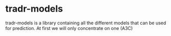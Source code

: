 # tradr-models

tradr-models is a library containing all the different models that can be used for prediction.
At first we will only concentrate on one (A3C)

